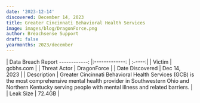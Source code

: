 ```yaml
---
date: '2023-12-14'
discovered: December 14, 2023
title: Greater Cincinnati Behavioral Health Services
image: images/blog/DragonForce.png
author: Breachsense Support
draft: false
yearmonths: 2023/december
---
```



| Data Breach Report
------------:     |:-------------:    | :-----:|
| Victim      | gcbhs.com      | 
| Threat Actor      | DragonForce      | 
| Date Discovered      | Dec 14, 2023      | 
| Description      | Greater Cincinnati Behavioral Health Services (GCB) is the most comprehensive mental health provider in Southwestern Ohio and Northern Kentucky serving people with mental illness and related barriers.      | 
| Leak Size      | 72.4GB      | 


